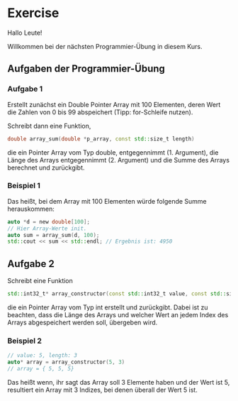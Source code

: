 # Exercise

Hallo Leute!

Willkommen bei der nächsten Programmier-Übung in diesem Kurs.

## Aufgaben der Programmier-Übung

### Aufgabe 1

Erstellt zunächst ein Double Pointer Array mit 100 Elementen, deren Wert die Zahlen von 0 bis 99 abspeichert (Tipp: for-Schleife nutzen).

Schreibt dann eine Funktion,

```cpp
double array_sum(double *p_array, const std::size_t length)
```

die ein Pointer Array vom Typ double, entgegennimmt (1. Argument), die Länge des Arrays entgegennimmt (2. Argument) und die Summe des Arrays berechnet und zurückgibt.

### Beispiel 1

Das heißt, bei dem Array mit 100 Elementen würde folgende Summe herauskommen:

```cpp
auto *d = new double[100];
// Hier Array-Werte init.
auto sum = array_sum(d, 100);
std::cout << sum << std::endl; // Ergebnis ist: 4950
```

## Aufgabe 2

Schreibt eine Funktion

```cpp
std::int32_t* array_constructor(const std::int32_t value, const std::size_t length)
```

die ein Pointer Array vom Typ int erstellt und zurückgibt.
Dabei ist zu beachten, dass die Länge des Arrays und welcher Wert an jedem Index des Arrays abgespeichert werden soll, übergeben wird.

### Beispiel 2

```cpp
// value: 5, length: 3
auto* array = array_constructor(5, 3)
// array = { 5, 5, 5}
```

Das heißt wenn, ihr sagt das Array soll 3 Elemente haben und der Wert ist 5, resultiert ein Array mit 3 Indizes, bei denen überall der Wert 5 ist.
